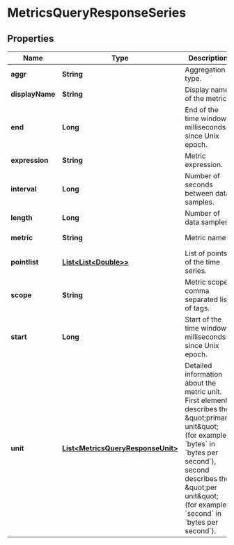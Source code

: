 

# MetricsQueryResponseSeries

## Properties

Name | Type | Description | Notes
------------ | ------------- | ------------- | -------------
**aggr** | **String** | Aggregation type. |  [optional] [readonly]
**displayName** | **String** | Display name of the metric. |  [optional] [readonly]
**end** | **Long** | End of the time window, milliseconds since Unix epoch. |  [optional] [readonly]
**expression** | **String** | Metric expression. |  [optional] [readonly]
**interval** | **Long** | Number of seconds between data samples. |  [optional] [readonly]
**length** | **Long** | Number of data samples. |  [optional] [readonly]
**metric** | **String** | Metric name. |  [optional] [readonly]
**pointlist** | [**List&lt;List&lt;Double&gt;&gt;**](List.md) | List of points of the time series. |  [optional] [readonly]
**scope** | **String** | Metric scope, comma separated list of tags. |  [optional] [readonly]
**start** | **Long** | Start of the time window, milliseconds since Unix epoch. |  [optional] [readonly]
**unit** | [**List&lt;MetricsQueryResponseUnit&gt;**](MetricsQueryResponseUnit.md) | Detailed information about the metric unit. First element describes the \&quot;primary unit\&quot; (for example, &#x60;bytes&#x60; in &#x60;bytes per second&#x60;), second describes the \&quot;per unit\&quot; (for example, &#x60;second&#x60; in &#x60;bytes per second&#x60;). |  [optional] [readonly]



